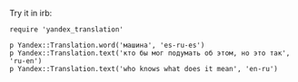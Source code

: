 Try it in irb:

    require 'yandex_translation'

    p Yandex::Translation.word('машина', 'es-ru-es')
    p Yandex::Translation.text('кто бы мог подумать об этом, но это так', 'ru-en')
    p Yandex::Translation.text('who knows what does it mean', 'en-ru')
